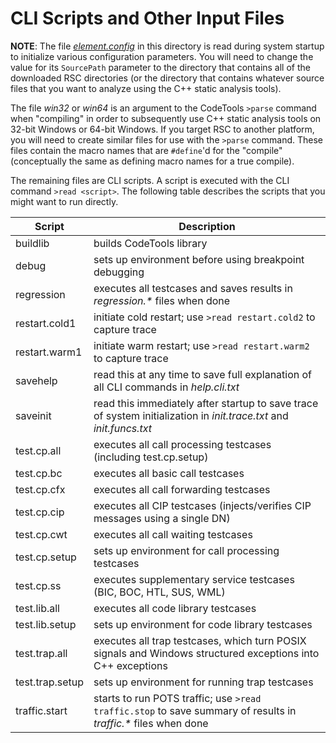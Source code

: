 # CLI Scripts and Other Input Files

**NOTE**: The file [*element.config*](/input/element.config.txt) in this directory is read
during system startup to initialize various configuration parameters.  You will need to
change the value for its `SourcePath` parameter to the directory that contains all of the
downloaded RSC directories (or the directory that contains whatever source files that you
want to analyze using the C++ static analysis tools).

The file *win32* or *win64* is an argument to the CodeTools `>parse` command when "compiling"
in order to subsequently use C++ static analysis tools on 32-bit Windows or 64-bit Windows.
If you target RSC to another platform, you will need to create similar files for use with the
`>parse` command.  These files contain the macro names that are `#define`'d for the "compile"
(conceptually the same as defining macro names for a true compile).

The remaining files are CLI scripts.  A script is executed with the CLI command `>read <script>`.
The following table describes the scripts that you might want to run directly.

Script | Description
------ | -----------
buildlib | builds CodeTools library
debug | sets up environment before using breakpoint debugging
regression | executes all testcases and saves results in *regression.\** files when done
restart.cold1 | initiate cold restart; use `>read restart.cold2` to capture trace
restart.warm1 | initiate warm restart; use `>read restart.warm2` to capture trace
savehelp | read this at any time to save full explanation of all CLI commands in *help.cli.txt*
saveinit | read this immediately after startup to save trace of system initialization in *init.trace.txt* and *init.funcs.txt*
test.cp.all | executes all call processing testcases (including test.cp.setup)
test.cp.bc | executes all basic call testcases
test.cp.cfx | executes all call forwarding testcases
test.cp.cip | executes all CIP testcases (injects/verifies CIP messages using a single DN)
test.cp.cwt | executes all call waiting testcases
test.cp.setup | sets up environment for call processing testcases               
test.cp.ss | executes supplementary service testcases (BIC, BOC, HTL, SUS, WML)
test.lib.all | executes all code library testcases
test.lib.setup | sets up environment for code library testcases
test.trap.all | executes all trap testcases, which turn POSIX signals and Windows structured exceptions into C++ exceptions
test.trap.setup | sets up environment for running trap testcases
traffic.start | starts to run POTS traffic; use `>read traffic.stop` to save summary of results in *traffic.\** files when done

